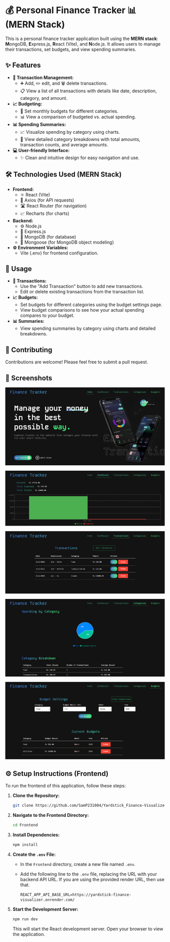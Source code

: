 # 💰 Personal Finance Tracker 📊 (MERN Stack)

This is a personal finance tracker application built using the **MERN stack**: **M**ongoDB, **E**xpress.js, **R**eact (Vite), and **N**ode.js. It allows users to manage their transactions, set budgets, and view spending summaries.

## ✨ Features

-   **🧾 Transaction Management:**
    -   ➕ Add, ✏️ edit, and 🗑️ delete transactions.
    -   📋 View a list of all transactions with details like date, description, category, and amount.
-   **📈 Budgeting:**
    -   📅 Set monthly budgets for different categories.
    -   📊 View a comparison of budgeted vs. actual spending.
-   **📊 Spending Summaries:**
    -   📈 Visualize spending by category using charts.
    -   🧾 View detailed category breakdowns with total amounts, transaction counts, and average amounts.
-   **💻 User-friendly Interface:**
    -   ✨ Clean and intuitive design for easy navigation and use.

## 🛠️ Technologies Used (MERN Stack)

-   **Frontend:**
    -   ⚛️ React (Vite)
    -   📡 Axios (for API requests)
    -   🛣️ React Router (for navigation)
    -   📈 Recharts (for charts)
-   **Backend:**
    -   ⚙️ Node.js
    -   🚀 Express.js
    -   💾 MongoDB (for database)
    -   🐘 Mongoose (for MongoDB object modeling)
-   **⚙️ Environment Variables:**
    -   Vite (.env) for frontend configuration.

## 🚀 Usage

-   **🧾 Transactions:**
    -   Use the "Add Transaction" button to add new transactions.
    -   Edit or delete existing transactions from the transaction list.
-   **📈 Budgets:**
    -   Set budgets for different categories using the budget settings page.
    -   View budget comparisons to see how your actual spending compares to your budget.
-   **📊 Summaries:**
    -   View spending summaries by category using charts and detailed breakdowns.

## 🤝 Contributing

Contributions are welcome! Please feel free to submit a pull request.

## 📸 Screenshots

![alt text](Frontend/Images_Used/ScreenShots/1.png)

![alt text](Frontend/Images_Used/ScreenShots/2.png)

![alt text](Frontend/Images_Used/ScreenShots/3.png)

![alt text](Frontend/Images_Used/ScreenShots/4.png)

![alt text](Frontend/Images_Used/ScreenShots/5.png)

## ⚙️ Setup Instructions (Frontend)

To run the frontend of this application, follow these steps:

1.  **Clone the Repository:**

    ```bash
    git clone https://github.com/SamP231004/Yardstick_Finance-Visualizer
    ```

2.  **Navigate to the Frontend Directory:**

    ```bash
    cd Frontend
    ```

3.  **Install Dependencies:**

    ```bash
    npm install
    ```

4.  **Create the `.env` File:**

    * In the `Frontend` directory, create a new file named `.env`.
    * Add the following line to the `.env` file, replacing the URL with your backend API URL. If you are using the provided render URL, then use that.

        ```
        REACT_APP_API_BASE_URL=https://yardstick-finance-visualizer.onrender.com/
        ```

5.  **Start the Development Server:**

    ```bash
    npm run dev
    ```

    This will start the React development server. Open your browser to view the application.
